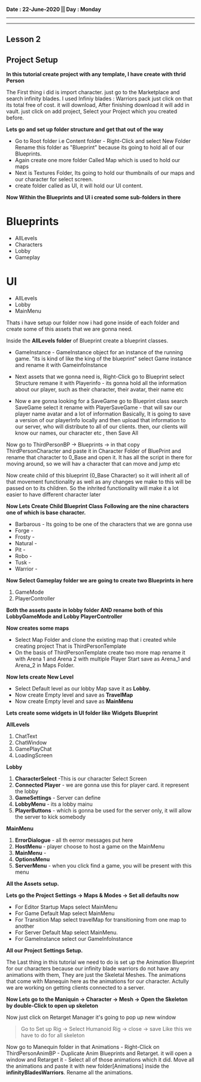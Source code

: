 **Date      : 22-June-2020 ||
Day         : Monday**
****
****

## Lesson 2

## Project Setup

**In this tutorial create project with any template, I have create with thrid Person**

The First thing i did is import character. just go to the Marketplace and search infinity blades. I used Infiniy blades : Warriors pack just click on that its total free of cost. it will download, After finishing download it will add in vault. just click on add project, Select your Project which you created before.

**Lets go and set up folder structure and get that out of the way**

* Go to Root folder i.e Content folder - Right-Click and select New Folder Rename this folder as "Blueprint" because its going to hold all of our Blueprints.
* Again create one more folder Called Map which is used to hold our maps
* Next is Textures Folder, Its going to hold our thumbnails of our maps and our character for select screen.
* create folder called as UI, it will hold our UI content. 

**Now Within the Blueprints and UI i created some sub-folders in there**
# Blueprints
* AllLevels
* Characters
* Lobby
* Gameplay

# UI
* AllLevels
* Lobby
* MainMenu

Thats i have setup our folder now i had gone inside of each folder and create some of this assets that we are gonna need.

Inside the **AllLevels folder** of Blueprint create a blueprint classes.
* GameInstance - GameInstance object for an instance of the running game. "its is kind of like the king of the blueprint"  select Game instance and rename it with GameinfoInstance

* Next assets that we gonna need is, Right-Click go to Blueprint select Structure remane it with Playerinfo - its gonna hold all the information about our player, such as their character, their avatar, their name etc
* Now e are gonna looking for a SaveGame go to Blueprint class search SaveGame select it rename with PlayerSaveGame -  that will sav our player name avatar and a lot of information Basically, It is going to save a version of our playerInfo locally and then upload that information to our server, who will distribute to all of our clients. then, our clients will know our names, our character etc , then Save All


Now go to ThirdPersonBP -> Blueprints -> in that copy ThirdPersonCharacter and paste it in Character Folder of BluePrint and rename that character to 0_Base and open it. It has all the script in there for moving around, so we will hav a character that can move and jump etc 

Now create child of this blueprint (0_Base Character) so it will inherit all of that movement functionality as well as any changes we make to this will be passed on to its children. So the inhrited functionality will make it a lot easier to have different character later

**Now Lets Create Child Blueprint Class**
**Following are the nine characters one of which is base character.**
* Barbarous - Its going to be one of the characters that we are gonna use
* Forge - 
* Frosty -
* Natural -
* Pit -
* Robo -
* Tusk -
* Warrior -


**Now Select Gameplay folder we are going to create two Blueprints in here**

1. GameMode
2. PlayerController

**Both the assets paste in lobby folder AND rename both of this LobbyGameMode and Lobby PlayerController**

**Now creates some maps**

* Select Map Folder and clone the existing map that i created while creating project That is ThirdPersonTemplate
* On the basis of ThirdPersonTemplate create two more map rename it with Arena 1 and Arena 2 with multiple Player Start save as Arena_1 and Arena_2 in Maps Folder.

**Now lets create New Level**

* Select Default level as our lobby Map save it as **Lobby.**
* Now create Empty level and save as **TravelMap**
* Now create Empty level and save as **MainMenu**

**Lets create some widgets in UI folder like Widgets Blueprint**

**AllLevels**
1. ChatText 
2. ChatWindow  
3. GamePlayChat  
4. LoadingScreen  

**Lobby**

1. **CharacterSelect** -This is our character Select Screen 
2. **Connected Player** - we are gonna use this for player card. it represent the lobby
3. **GameSettings** - Server can define
4. **LobbyMenu** - its a lobby mainu
5. **PlayerButtons** - which is gonna be used for the server only, it will allow the server to kick somebody


**MainMenu**

1. **ErrorDialogue** - all th eerror messages put here
2. **HostMenu** - player choose to host a game on the MainMenu
3. **MainMenu** - 
4. **OptionsMenu**
5. **ServerMenu** - when you click find a game, you will be present with this menu

**All the Assets setup.**

**Lets go the Project Settings -> Maps & Modes -> Set all defaults now**
* For Editor Startup Maps select MainMenu
* For Game Default Map select MainMenu
* For Transition Map select travelMap for transitioning from one map to another 
* For Server Default Map select MainMenu.
* For GameInstance select our GameInfoInstance

**All our Project Settings Setup.**

The Last thing in this tutorial we need to do is set up the Animation Blueprint for our  characters because our infinity blade warriors do not have any animations with them, They are just the Skeletal Meshes. The animations that come with Manequin here as the animations for our character. Actully we are working on getting clients connected to a server.

**Now Lets go to the Maniquin -> Character -> Mesh -> Open the Skeleton by double-Click to open up skeleton** 


Now just click on Retarget Manager it's going to pop up new window

>Go to Set up Rig -> Select Humanoid Rig -> close -> save
>Like this we have to do for all skeleton

Now go to Manequin folder in that Animations - Right-Click on ThirdPersonAnimBP - Duplicate Anim Blueprints and Retarget. it will open a window and Retarget it - Select all of those animations which it did. Move all the animations and paste it with new folder[Animations] inside the **infinityBladesWarriors**. Rename all the animations.


